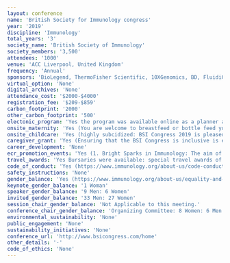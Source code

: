 ```yaml
---
layout: conference 
name: 'British Society for Immunology congress'
year: '2019'
discipline: 'Immunology'
total_years: '3'
society_name: 'British Society of Immunology'
society_members: '3,500'
attendees: '1000'
venue: 'ACC Liverpool, United Kingdom'
frequency: 'Annual'
sponsors: 'BioLegend, ThermoFisher Scientific, 10XGenomics, BD, FluidiGM, MACS Multenyi Biotec, nanoString, ACEA Biosciences Inc., MABTECH, STEMCELL'
virtual_option: 'None'
digital_archives: 'None'
attendance_cost: '$2000-$4000'
registration_fee: '$209-$859'
carbon_footprint: '2000'
other_carbon_footprint: '500'
electonic_program: 'Yes the program was available online as a planner and a .pdf file.'
onsite_maternity: 'Yes (You are welcome to breastfeed or bottle feed your baby anywhere at Congress. In addition, there will be a dedicated room for breastfeeding for those who request it.)'
onsite_childcare: 'Yes (highly subcidized: BSI Congress 2019 is pleased to announce the details of our crèche facilities for delegates wishing to bring their children to Congress. These facilities will be significantly subsidised by the BSI throughout the Congress programme including over the period of the poster sessions. Our chosen provider is Bluey and Baloo. Fully accredited and committed to providing the highest levels of childcare, Bluey and Baloo will ensure that your child is cared for and entertained throughout their stay. Children of all ages will be catered for. More details can be found on their website. If you would like to make use of this service please use this link. This initiative is in addition to other provisions already in place, such as breastfeeding facilities.)'
caregiver_grant: 'Yes (Ensuring that the BSI Congress is inclusive is extremely important to us. This year, we have launched a new grant scheme for those who have caring responsibilities at home, whether this is looking after children or older members of the family, or those that need carers themselves. This grant is intended to go towards the cost of the attendee’s care arrangements during the time they are attending BSI Congress. The grants will be worth up to £300 each and you will need to be a BSI member to apply.)'
career_development: 'None'
ecr_promotion_events: 'Yes (1. Bright Sparks in Immunology: The aim of this session is to showcase the research of early-career attendees as well as providing them with experience of presenting their work to a large audience.   2. Poster Prizes)'
travel_awards: 'Yes Bursaries were available: special travel awards of up to £250 to BSI members wishing to attend the BSI Congress 2019.'
code_of_conduct: 'Yes (https://www.immunology.org/about-us/code-conduct)'
safety_instructions: 'None'
gender_balance: 'Yes (https://www.immunology.org/about-us/equality-and-diversity)'
keynote_gender_balance: '1 Woman'
speaker_gender_balance: '9 Men: 6 Women'
invited_gender_balance: '33 Men: 27 Women'
session_chair_gender_balance: 'Not Applicable to this meeting.'
conference_chair_gender_balance: 'Organizing Committee: 8 Women: 6 Men'
environmental_sustainability: 'None'
public_engagement: 'None'
sustainability_initiatives: 'None'
conference_url: 'http://www.bsicongress.com/home'
other_details: '-'
code_of_ethics: 'None'
---
```


